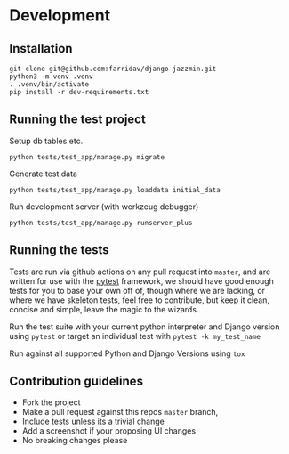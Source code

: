 # Development

## Installation

    git clone git@github.com:farridav/django-jazzmin.git
    python3 -m venv .venv
    . .venv/bin/activate
    pip install -r dev-requirements.txt

## Running the test project

Setup db tables etc.

    python tests/test_app/manage.py migrate

Generate test data

    python tests/test_app/manage.py loaddata initial_data

Run development server (with werkzeug debugger)

    python tests/test_app/manage.py runserver_plus

## Running the tests
Tests are run via github actions on any pull request into `master`, and are written for use with the [pytest](https://docs.pytest.org/en/latest/) 
framework, we should have good enough tests for you to base your own off of, though where we are lacking, or where we have 
skeleton tests, feel free to contribute, but keep it clean, concise and simple, leave the magic to the wizards.

Run the test suite with your current python interpreter and Django version using `pytest` or target an individual test 
with `pytest -k my_test_name`

Run against all supported Python and Django Versions using `tox`

## Contribution guidelines
- Fork the project
- Make a pull request against this repos `master` branch, 
- Include tests unless its a trivial change
- Add a screenshot if your proposing UI changes
- No breaking changes please
